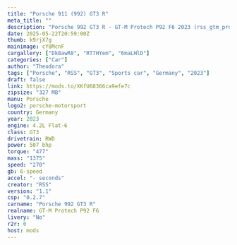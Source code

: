 ```yaml
---
title: "Porsche 911 (992) GT3 R"
meta_title: ""
description: "Porsche 992 GT3 R - GT-M Protech P92 F6 2023 (rss_gtm_protech_p92_f6) by RSS"
date: 2025-05-22T20:59:00Z
thumb: k9rjX7g
mainimage: cY8McnF
cargallery: ["Dk8awR8", "RT7HYem", "6maLHlD"]
categories: ["Car"]
author: "Theodora"
tags: ["Porsche", "RSS", "GT3", "Sports car", "Germany", "2023"]
draft: false
link: https://mods.to/XKfU68366ca9efe7c
zipsize: "327 MB"
manu: Porsche
logo2: porsche-motorsport
country: Germany
year: 2023
engine: 4.2L Flat-6
class: GT3
drivetrain: RWD
power: 507 bhp 
torque: "477"
mass: "1375"
speed: "270"
gb: 6-speed
accel: "- seconds"
creator: "RSS"
version: "1.1"
csp: "0.2.7"
carname: "Porsche 992 GT3 R"
realname: GT-M Protech P92 F6
livery: "No"
r2r: 0
host: mods
---
```


